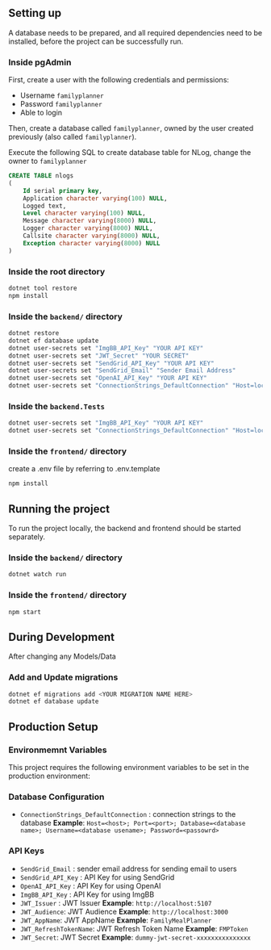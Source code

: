 ## Setting up

A database needs to be prepared, and all required dependencies need to be installed, before the project can be successfully run.

### Inside pgAdmin

First, create a user with the following credentials and permissions:

- Username `familyplanner`
- Password `familyplanner`
- Able to login

Then, create a database called `familyplanner`, owned by the user created previously (also called `familyplanner`).

Execute the following SQL to create database table for NLog, change the owner to `familyplanner`

```sql
CREATE TABLE nlogs
( 
    Id serial primary key,
    Application character varying(100) NULL,
    Logged text,
    Level character varying(100) NULL,
    Message character varying(8000) NULL,
    Logger character varying(8000) NULL, 
    Callsite character varying(8000) NULL, 
    Exception character varying(8000) NULL
)
``` 

### Inside the root directory

```bash
dotnet tool restore
npm install
```

### Inside the `backend/` directory

```bash
dotnet restore
dotnet ef database update
dotnet user-secrets set "ImgBB_API_Key" "YOUR API KEY"
dotnet user-secrets set "JWT_Secret" "YOUR SECRET"
dotnet user-secrets set "SendGrid_API_Key" "YOUR API KEY"
dotnet user-secrets set "SendGrid_Email" "Sender Email Address"
dotnet user-secrets set "OpenAI_API_Key" "YOUR API KEY" 
dotnet user-secrets set "ConnectionStrings_DefaultConnection" "Host=localhost; Port=5432; Database=familyplanner; Username=familyplanner; Password=familyplanner"
```

### Inside the `backend.Tests` 
```bash
dotnet user-secrets set "ImgBB_API_Key" "YOUR API KEY"
dotnet user-secrets set "ConnectionStrings_DefaultConnection" "Host=localhost; Port=5432; Database=familyplanner; Username=familyplanner; Password=familyplanner; <other setting such as SSL>"
```

### Inside the `frontend/` directory
create a .env file by referring to .env.template

```bash
npm install
```

## Running the project

To run the project locally, the backend and frontend should be started separately.

### Inside the `backend/` directory

```bash
dotnet watch run
```

### Inside the `frontend/` directory

```bash
npm start
```

## During Development
After changing any Models/Data

### Add and Update migrations
```bash
dotnet ef migrations add <YOUR MIGRATION NAME HERE>
dotnet ef database update
```

## Production Setup

### Environmemnt Variables
This project requires the following environment variables to be set in the production environment:

### Database Configuration
- `ConnectionStrings_DefaultConnection` : connection strings to the database
    **Example**: `Host=<host>; Port=<port>; Database=<database name>; Username=<database usename>; Password=<passowrd>`

### API Keys
- `SendGrid_Email` : sender email address for sending email to users
- `SendGrid_API_Key` : API Key for using SendGrid
- `OpenAI_API_Key` : API Key for using OpenAI
- `ImgBB_API_Key` : API Key for using ImgBB
- `JWT_Issuer` : JWT Issuer
    **Example**: `http://localhost:5107`
- `JWT_Audience`: JWT Audience
    **Example**: `http://localhost:3000`
- `JWT_AppName`: JWT AppName
    **Example**: `FamilyMealPlanner`
- `JWT_RefreshTokenName`: JWT Refresh Token Name
    **Example**: `FMPToken`
- `JWT_Secret`: JWT Secret
    **Example**: `dummy-jwt-secret-xxxxxxxxxxxxxxx`